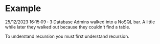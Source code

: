 # Example

<!-- replace-with-date starts -->
25/12/2023 16:15:09 : 3 Database Admins walked into a NoSQL bar. A little while later they walked out because they couldn't find a table.
<!-- replace-with-date ends -->

<!-- replace-with-joke starts -->
To understand recursion you must first understand recursion.
<!-- replace-with-joke ends -->
